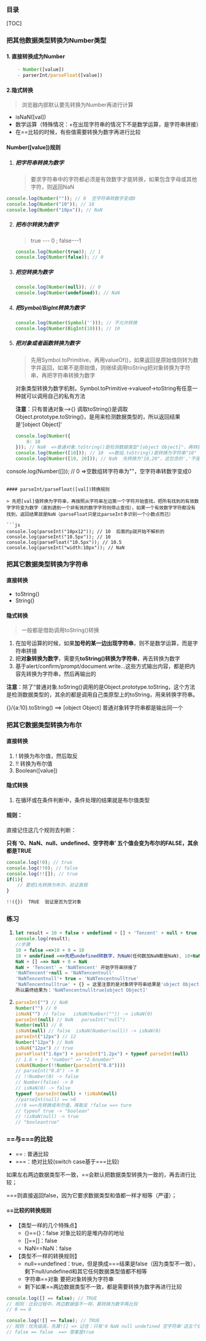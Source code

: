 ### 目录

[TOC]



### 把其他数据类型转换为Number类型

#### 	1. 直接转换成为Number

```js
	- Number([value])
	- parserInt/parseFloat([value])
```

#### 2.隐式转换

> 浏览器内部默认要先转换为Number再进行计算

- isNaN([val])
- 数学运算（特殊情况：+在出现字符串的情况下不是数学运算，是字符串拼接）
- 在==比较的时候，有些值需要转换为数字再进行比较

#### Number([value])规则

1. ##### 把字符串转换为数字

   > 要求字符串中的字符都必须是有效数字才能转换，如果包含字母或其他字符，则返回NaN

```js
console.log(Number("")); // 0  空字符串转数字变成0
console.log(Number("10")); // 10
console.log(Number("10px")); // NaN
```

2. ##### 把布尔转换为数字

   > true --- 0 ; false---1

   ```js
   console.log(Number(true)); // 1
   console.log(Number(false)); // 0
   ```

   

3. ##### 把空转换为数字

   ```js
   console.log(Number(null)); // 0
   console.log(Number(undefined)); // NaN
   ```

   

4. ##### 把Symbol/BigInt转换为数字

   ```js
   console.log(Number(Symbol(''))); // 不允许转换
   console.log(Number(BigInt(10))); // 10
   ```

   

5. ##### 把对象或者函数转换为数字

   > 先用Symbol.toPrimitive，再用valueOf()，如果返回是原始值则转为数字并返回，如果不是原始值，则继续调用toString把对象转换为字符串，再把字符串转换为数字

   对象类型转换为数字机制，Symbol.toPrimitive->valueof->toString有任意一种就可以调用自己的私有方法

   **注意**：只有普通对象-->{} 调取toString()是调取Object.prototype.toString()，是用来检测数据类型的，所以返回结果是'[object Object]'
   
   ```js
   console.log(Number({
       0: 10
   })); // NaN  =>普通对象.toString()是检测数据类型"[object Object]"，再转换为数字NaN
   console.log(Number([10])); // 10  =>数组.toString()是转换为字符串"10"
   console.log(Number([10, 20])); // NaN  先转换为"10,20"，这包含的','不是有效数字，所以最后输出NaN
console.log(Number([])); // 0  =>空数组转字符串为""，空字符串转数字变成0
   ```

   #### parseInt/parseFloat([val])转换规则

   > 先把[val]值转换为字符串，再按照从字符串左边第一个字符开始查找，把所有找到的有效数字字符变为数字（直到遇到一个非有效的数字字符则停止查找），如果一个有效数字字符都没有找到，返回结果就是NaN（parseFloat只是比parseInt多识别一个小数点而已）
   
   ```js
   console.log(parseInt("10px12")); // 10  后面的p就开始不解析的
   console.log(parseInt("10.5px")); // 10
   console.log(parseFloat("10.5px")); // 10.5
console.log(parseInt("width:10px")); // NaN 
   ```
   
   

### 把其它数据类型转换为字符串

#### 直接转换

- toString()
- String()

#### 隐式转换

> 一般都是借助调用toString()转换

1. 在加号运算的时候，如果**加号的某一边出现字符串**，则不是数学运算，而是字符串拼接
2. 把**对象转换为数字**，需要先**toString()转换为字符串**，再去转换为数字
3. 基于alert/confirm/prompt/document.write...这些方式输出内容，都是把内容先转换为字符串，然后再输出的

 **注意**：除了“普通对象.toString()调用的是Object.prototype.toString，这个方法是检测数据类型的，其余的都是调用自己类原型上的toString，用来转换字符串。

{}/{a:10}.toString() ==> [object Object]  普通对象转字符串都是输出同一个

### 把其它数据类型转换为布尔

#### 直接转换

1. ! 转换为布尔值，然后取反
2. !! 转换为布尔值
3. Boolean([value])

#### 隐式转换

1. 在循环或在条件判断中，条件处理的结果就是布尔值类型

#### 规则：

直接记住这几个规则去判断：

**只有 ‘0、NaN、null、undefined、空字符串’ 五个值会变为布尔的FALSE，其余都是TRUE**

```js
console.log(!0); // true
console.log(!!0); // false
console.log(!![]); // true
if(1){
	// 要把1先转换为布尔，验证真假
}

!!({})  TRUE  验证是否为空对象

```

### 练习

1. ```js
   let result = 10 + false + undefined + [] + 'Tencent' + null + true + {};
   console.log(result);
   //步骤
   10 + false ==>10 + 0 = 10
   10 + undefined ==>先把undefined转数字，为NaN(任何数加NaN都是NaN), 10+NaN = NaN
   NaN + [] ==> NaN + 0 = NaN
   NaN + 'Tencent' = 'NaNTencent' 开始字符串拼接了
   'NaNTencent'+null = 'NaNTencentnull'
   'NaNTencentnull'+ true = 'NaNTencentnulltrue'
   'NaNTencentnulltrue' + {} = 这里注意的是对象转字符串结果是'object Object'
   所以最终结果为：'NaNTencentnulltrue[object Object]'
   ```

   

2. ```js
   parseInt("") // NaN
   Number("") // 0
   isNaN("") // false   isNaN(Number("")) -> isNaN(0)
   parseInt(null) // NaN   parseInt("null")
   Number(null) // 0
   isNaN(null) // false  isNaN(Number(null)) -> isNaN(0)
   parseInt("12px") // 12
   Number("12px") // NaN
   isNaN("12px") // true
   parseFloat("1.6px") + parseInt("1.2px") + typeof parseInt(null)
   // 1.6 + 1 + "number" => "2.6number"
   isNaN(Number(!!Number(parseInt("0.8"))))
   // parseInt("0.8") -> 0
   // !!Number(0) -> false
   // Number(false) -> 0
   // isNaN(0) -> false
   typeof !parseInt(null) + !isNaN(null)
   //parseInt(null) == >0  
   //!0 ==>先转换成布尔值，再取反 !false ==> ture
   // typeof true -> "boolean"
   // !isNaN(null) -> true
   // "booleantrue" 
   ```

   

### ==与===的比较

- == : 普通比较
- ===：绝对比较(switch case基于===比较)

如果左右两边数据类型不一致，==会默认把数据类型转换为一致的，再去进行比较；

===则直接返回false，因为它要求数据类型和值都一样才相等（严谨）；

#### ==比较的转换规则

- 【类型一样的几个特殊点】
  - {}=={}：false 对象比较的是堆内存的地址
  - []==[]：false
  - NaN==NaN：false
- 【类型不一样的转换规则】
  -  null==undefined：true，但是换成===结果是false（因为类型不一致），剩下null/undefined和其它任何数据类型值都不相等
  - 字符串==对象 要把对象转换为字符串
  - 剩下如果==两边数据类型不一致，都是需要转换为数字再进行比较

```js
console.log([] == false); // TRUE  
// 规则：比较过程中，两边数据值不一样，都转换为数字再比较
// 0 == 0

console.log(![] == false); // TRUE
// 规则：优先级高，先算![] => 记住：只有'0 NaN null undefined 空字符串'这五个是flase，，其余的都是true，所以空数组是true,==>!true = false
// false == false  ==> 答案是true
```

